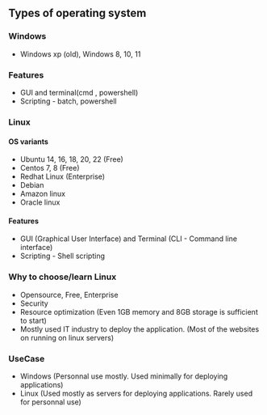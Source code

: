 ## Types of operating system

### Windows
* Windows xp (old), Windows 8, 10, 11

### Features
* GUI and terminal(cmd , powershell)
* Scripting - batch, powershell 

### Linux
#### OS variants
* Ubuntu 14, 16, 18, 20, 22 (Free)
* Centos 7, 8 (Free)
* Redhat Linux (Enterprise)
* Debian
* Amazon linux
* Oracle linux

#### Features
* GUI (Graphical User Interface) and Terminal (CLI - Command line interface)
* Scripting - Shell scripting

### Why to choose/learn Linux
* Opensource, Free, Enterprise
* Security
* Resource optimization (Even 1GB memory and 8GB storage is sufficient to start)
* Mostly used IT industry to deploy the application. (Most of the websites on running on linux servers)

### UseCase
* Windows (Personnal use mostly. Used minimally for deploying applications)
* Linux (Used mostly as servers for deploying applications. Rarely used for personnal use)